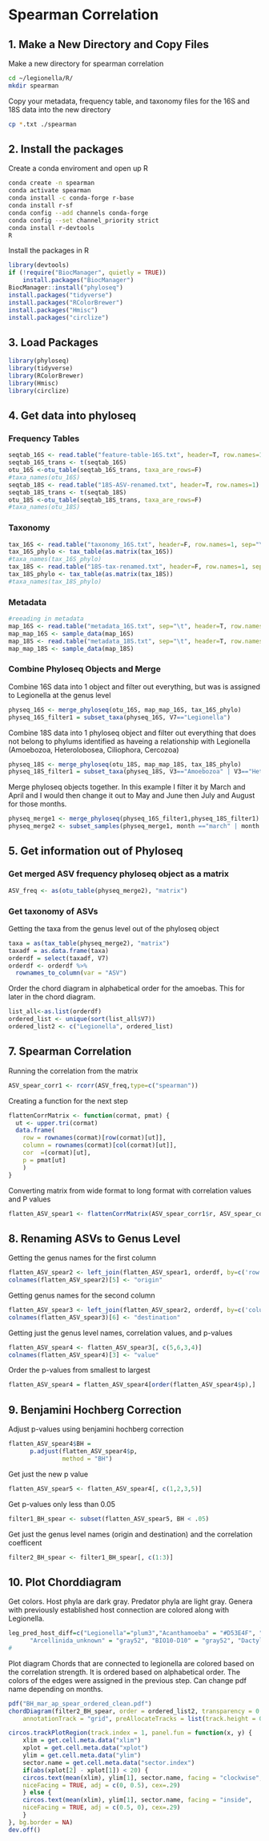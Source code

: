 # Spearman Correlation
## 1. Make a New Directory and Copy Files
Make a new directory for spearman correlation
```bash
cd ~/legionella/R/
mkdir spearman
```
Copy your metadata, frequency table, and taxonomy files for the 16S and 18S data into the new directory
```bash
cp *.txt ./spearman
```
## 2. Install the packages
Create a conda enviroment and open up R
```bash
conda create -n spearman
conda activate spearman
conda install -c conda-forge r-base
conda install r-sf
conda config --add channels conda-forge
conda config --set channel_priority strict
conda install r-devtools
R
```
Install the packages in R
```R
library(devtools)
if (!require("BiocManager", quietly = TRUE))
    install.packages("BiocManager")
BiocManager::install("phyloseq")
install.packages("tidyverse")
install.packages("RColorBrewer")
install.packages("Hmisc")
install.packages("circlize")
```
## 3. Load Packages
```R
library(phyloseq)
library(tidyverse)
library(RColorBrewer)
library(Hmisc)
library(circlize)
```
## 4. Get data into phyloseq
### Frequency Tables
```R
seqtab_16S <- read.table("feature-table-16S.txt", header=T, row.names=1)
seqtab_16S_trans <- t(seqtab_16S)
otu_16S <-otu_table(seqtab_16S_trans, taxa_are_rows=F)
#taxa_names(otu_16S)
seqtab_18S <- read.table("18S-ASV-renamed.txt", header=T, row.names=1)
seqtab_18S_trans <- t(seqtab_18S)
otu_18S <-otu_table(seqtab_18S_trans, taxa_are_rows=F)
#taxa_names(otu_18S)
```
### Taxonomy
```R
tax_16S <- read.table("taxonomy_16S.txt", header=F, row.names=1, sep="\t")
tax_16S_phylo <- tax_table(as.matrix(tax_16S))
#taxa_names(tax_16S_phylo)
tax_18S <- read.table("18S-tax-renamed.txt", header=F, row.names=1, sep="\t")
tax_18S_phylo <- tax_table(as.matrix(tax_18S))
#taxa_names(tax_18S_phylo)
```
### Metadata
```R
#reeading in metadata
map_16S <- read.table("metadata_16S.txt", sep="\t", header=T, row.names=1)
map_map_16S <- sample_data(map_16S)
map_18S <- read.table("metadata_18S.txt", sep="\t", header=T, row.names=1)
map_map_18S <- sample_data(map_18S)
```
### Combine Phyloseq Objects and Merge
Combine 16S data into 1 object and filter out everything, but was is assigned to Legionella at the genus level
```R
physeq_16S <- merge_phyloseq(otu_16S, map_map_16S, tax_16S_phylo)
physeq_16S_filter1 = subset_taxa(physeq_16S, V7=="Legionella")
```
Combine 18S data into 1 phyloseq object and filter out everything that does not belong to phylums identified as haveing a relationship with Legionella (Amoebozoa, Heterolobosea, Ciliophora, Cercozoa)
```R
physeq_18S <- merge_phyloseq(otu_18S, map_map_18S, tax_18S_phylo)
physeq_18S_filter1 = subset_taxa(physeq_18S, V3=="Amoebozoa" | V3=="Heterolobosea" | V3=="Ciliophora" |V3=="Cercozoa")
```
Merge phyloseq objects together. In this example I filter it by March and April and I would then change it out to May and June then July and August for those months. 
```R
physeq_merge1 <- merge_phyloseq(physeq_16S_filter1,physeq_18S_filter1)
physeq_merge2 <- subset_samples(physeq_merge1, month =="march" | month =="april")
```
## 5. Get information out of Phyloseq
### Get merged ASV frequency phyloseq object as a matrix
```R
ASV_freq <- as(otu_table(physeq_merge2), "matrix")
```
### Get taxonomy of ASVs
Getting the taxa from the genus level out of the phyloseq object
```R
taxa = as(tax_table(physeq_merge2), "matrix")
taxadf = as.data.frame(taxa)
orderdf = select(taxadf, V7)
orderdf <- orderdf %>% 
  rownames_to_column(var = "ASV")
```
Order the chord diagram in alphabetical order for the amoebas. This for later in the chord diagram.
```R
list_all<-as.list(orderdf)
ordered_list <- unique(sort(list_all$V7))
ordered_list2 <- c("Legionella", ordered_list)
```
## 7. Spearman Correlation
Running the correlation from the matrix
```R
ASV_spear_corr1 <- rcorr(ASV_freq,type=c("spearman"))
```
Creating a function for the next step
```R
flattenCorrMatrix <- function(cormat, pmat) {
  ut <- upper.tri(cormat)
  data.frame(
    row = rownames(cormat)[row(cormat)[ut]],
    column = rownames(cormat)[col(cormat)[ut]],
    cor  =(cormat)[ut],
    p = pmat[ut]
    )
}
```
Converting matrix from wide format to long format with correlation values and P values
```R
flatten_ASV_spear1 <- flattenCorrMatrix(ASV_spear_corr1$r, ASV_spear_corr1$P)
```
## 8. Renaming ASVs to Genus Level
Getting the genus names for the first column
```R
flatten_ASV_spear2 <- left_join(flatten_ASV_spear1, orderdf, by=c('row'='ASV'))
colnames(flatten_ASV_spear2)[5] <- "origin"
```
Getting genus names for the second column
```R
flatten_ASV_spear3 <- left_join(flatten_ASV_spear2, orderdf, by=c('column'='ASV'))
colnames(flatten_ASV_spear3)[6] <- "destination"
```
Getting just the genus level names, correlation values, and p-values
```R
flatten_ASV_spear4 <- flatten_ASV_spear3[, c(5,6,3,4)]
colnames(flatten_ASV_spear4)[3] <- "value"
```
Order the p-values from smallest to largest
```R
flatten_ASV_spear4 = flatten_ASV_spear4[order(flatten_ASV_spear4$p),]
```
## 9. Benjamini Hochberg Correction
Adjust p-values using benjamini hochberg correction
```R
flatten_ASV_spear4$BH =
      p.adjust(flatten_ASV_spear4$p,
               method = "BH")
```
Get just the new p value
```R
flatten_ASV_spear5 <- flatten_ASV_spear4[, c(1,2,3,5)]
```
Get p-values only less than 0.05
```R
filter1_BH_spear <- subset(flatten_ASV_spear5, BH < .05) 
```
Get just the genus level names (origin and destination) and the correlation coefficent
```R
filter2_BH_spear <- filter1_BH_spear[, c(1:3)]
```
## 10. Plot Chorddiagram
Get colors. Host phyla are dark gray. Predator phyla are light gray. Genera with previously established host connection are colored along with Legionella.
```R
leg_pred_host_diff=c("Legionella"="plum3","Acanthamoeba" = "#D53E4F", "Echinamoebida"="#FDAE61", "Korotnevella" ="#FEE08B", "Naegleria"="#E6F598", "Tetrahymena"="#ABDDA4", "Vannella" = "#66C2A5","Vermamoeba"="#3288BD", 
      "Arcellinida_unknown" = "gray52", "BIO10-D10" = "gray52", "Dactylopodida" = "gray52", "Stygamoebida" = "gray52", "Euamoebida" = "gray52", "BOLA868" = "gray52", "Centramoebida" = "gray52", "Mycamoeba" = "gray52", "Vannella" = "gray52", "Euamoebida_unknown" = "gray52", "Vannellida" = "gray52", "Tubulinea_unknown" = "gray52", "Tubulinea" = "gray52", "uncultured" = "gray52", "Vannellida_unknown" = "gray52", "Amoebozoa_unknown" = "gray52", "Cryptodifflugia" = "gray52", "Amoebozoa" = "gray52", "Vermistella" = "gray52", "Protosteliopsis" = "gray52", "Arcellinida" = "gray52", "Arcella" = "gray52", "Gymnophrys" = "gray67", "Heteromita" = "gray67", "Cercozoa_unknown" = "gray67", "uncultured" = "gray67", "Paracercomonas" = "gray67", "Cercozoa" = "gray67", "Glissomonadida_unknown" = "gray67", "Vampyrellidae" = "gray67", "Tracheleuglypha" = "gray67", "Cercomonadidae" = "gray67", "Eocercomonas" = "gray67", "Kraken" = "gray67", "Euglypha" = "gray67", "Glissomonadida" = "gray67", "Trinema" = "gray67", "Thecofilosea_unknown" = "gray67", "Chilodonella" = "gray52", "Amphileptus" = "gray52", "Cyrtolophosis" = "gray52", "Leptopharynx" = "gray52", "Hymenostomatia" = "gray52", "Cyclidium" = "gray52", "Colpodea_unknown" = "gray52", "Hypotrichia_unknown" = "gray52", "Vorticella" = "gray52", "Protocyclidium" = "gray52", "Peritrichia" = "gray52", "Spirotrichea_unknown" = "gray52", "Oligohymenophorea" = "gray52", "Conthreep_unknown" = "gray52", "Nassophorea" = "gray52", "Colpodida" = "gray52", "Telotrochidium" = "gray52", "Nassophorea_unknown" = "gray52", "Oligohymenophorea_unknown" = "gray52", "Aspidisca" = "gray52", "Haptoria_unknown" = "gray52", "Ephelota" = "gray52", "Cyrtolophosidida" = "gray52", "Allovahlkampfia" = "gray52", "Tetramitia_unknown" = "gray52", "Vahlkampfia" = "gray52", "Neovahlkampfia" = "gray52", "Cercomonadidae_unknown" = "gray67", "Euglyphida_unknown" = "gray67", "Hypotrichia_unknown" = "gray52", "Oligohymenphorea_unknown"="gray52", "Oligohymenophorea_unkown"="gray52", "Vampyrellidae_unknown"="gray67", "Platyamoeba"="gray52")
#
```
Plot diagram
Chords that are connected to legionella are colored based on the correlation strength. It is ordered based on alphabetical order. The colors of the edges were assigned in the previous step. Can change pdf name depending on months. 
```R
pdf("BH_mar_ap_spear_ordered_clean.pdf")
chordDiagram(filter2_BH_spear, order = ordered_list2, transparency = 0.5, grid.col = leg_pred_host_diff, col = ifelse(filter2_BH_spear$origin == "Legionella", ifelse(filter2_BH_spear$value > 0, ifelse(filter2_BH_spear$value > 0.7, "#0487fb", ifelse(filter2_BH_spear$value > 0.5, "#04F0FB", "#04FB38")), "red") , "gray"),
	annotationTrack = "grid", preAllocateTracks = list(track.height = 0.1))

circos.trackPlotRegion(track.index = 1, panel.fun = function(x, y) {
	xlim = get.cell.meta.data("xlim")
	xplot = get.cell.meta.data("xplot")
	ylim = get.cell.meta.data("ylim")
	sector.name = get.cell.meta.data("sector.index")
	if(abs(xplot[2] - xplot[1]) < 20) {
	circos.text(mean(xlim), ylim[1], sector.name, facing = "clockwise",
	niceFacing = TRUE, adj = c(0, 0.5), cex=.29)
	} else {
	circos.text(mean(xlim), ylim[1], sector.name, facing = "inside",
	niceFacing = TRUE, adj = c(0.5, 0), cex=.29)
	}
}, bg.border = NA)
dev.off()
```